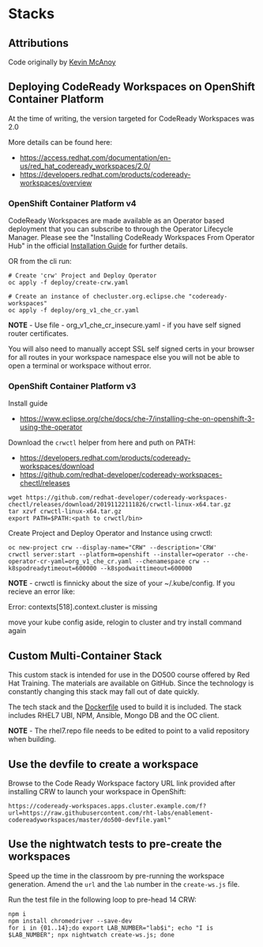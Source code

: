 # Stacks

## Attributions

Code originally by [Kevin McAnoy](https://github.com/mcanoy/ocp-examples/tree/master/codeready-workspaces)

## Deploying CodeReady Workspaces on OpenShift Container Platform

At the time of writing, the version targeted for CodeReady Workspaces was 2.0

More details can be found here:
- https://access.redhat.com/documentation/en-us/red_hat_codeready_workspaces/2.0/
- https://developers.redhat.com/products/codeready-workspaces/overview

### OpenShift Container Platform v4

CodeReady Workspaces are made available as an Operator based deployment that you can subscribe to through the Operator Lifecycle Manager. Please see the "Installing CodeReady Workspaces From Operator Hub" in the official [Installation Guide](https://access.redhat.com/documentation/en-us/red_hat_codeready_workspaces/2.0/html-single/installation_guide/index) for further details.

OR from the cli run:
```
# Create 'crw' Project and Deploy Operator
oc apply -f deploy/create-crw.yaml

# Create an instance of checluster.org.eclipse.che "codeready-workspaces"
oc apply -f deploy/org_v1_che_cr.yaml
```

<p class="tip">
<b>NOTE</b> - Use file - org_v1_che_cr_insecure.yaml - if you have self signed router certificates.
<p> You will also need to manually accept SSL self signed certs in your browser for all routes in your workspace namespace else you will not be able to open a terminal or workspace without error.</p>
</p>

### OpenShift Container Platform v3

Install guide
- https://www.eclipse.org/che/docs/che-7/installing-che-on-openshift-3-using-the-operator

Download the `crwctl` helper from here and puth on PATH:
- https://developers.redhat.com/products/codeready-workspaces/download
- https://github.com/redhat-developer/codeready-workspaces-chectl/releases

```
wget https://github.com/redhat-developer/codeready-workspaces-chectl/releases/download/20191122111826/crwctl-linux-x64.tar.gz
tar xzvf crwctl-linux-x64.tar.gz
export PATH=$PATH:<path to crwctl/bin>
```

Create Project and Deploy Operator and Instance using crwctl:
```
oc new-project crw --display-name="CRW" --description='CRW'
crwctl server:start --platform=openshift --installer=operator --che-operator-cr-yaml=org_v1_che_cr.yaml --chenamespace crw --k8spodreadytimeout=600000 --k8spodwaittimeout=600000
```

<p class="tip">
<b>NOTE</b> - crwctl is finnicky about the size of your ~/.kube/config. If you recieve an error like:
<p>Error: contexts[518].context.cluster is missing</p>
<p> move your kube config aside, relogin to cluster and try install command again
</p>

## Custom Multi-Container Stack

This custom stack is intended for use in the DO500 course offered by Red Hat Training. The materials are available on GitHub. Since the technology is constantly changing this stack may fall out of date quickly.

The tech stack and the [Dockerfile](Dockerfile) used to build it is included. The stack includes RHEL7 UBI, NPM, Ansible, Mongo DB and the OC client.

<p class="tip">
<b>NOTE</b> - The rhel7.repo file needs to be edited to point to a valid repository when building.
</p>

## Use the devfile to create a workspace

Browse to the Code Ready Workspace factory URL link provided after installing CRW to launch your workspace in OpenShift:

```
https://codeready-workspaces.apps.cluster.example.com/f?url=https://raw.githubusercontent.com/rht-labs/enablement-codereadyworkspaces/master/do500-devfile.yaml"
```

## Use the nightwatch tests to pre-create the workspaces

Speed up the time in the classroom by pre-running the workspace generation. Amend the `url` and the `lab` number in the `create-ws.js` file.

Run the test file in the following loop to pre-head 14 CRW:

```
npm i
npm install chromedriver --save-dev
for i in {01..14};do export LAB_NUMBER="lab$i"; echo "I is $LAB_NUMBER"; npx nightwatch create-ws.js; done
```

